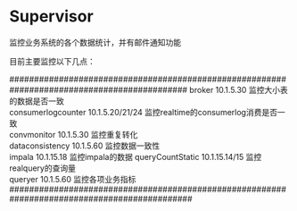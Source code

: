 Supervisor
==========

监控业务系统的各个数据统计，并有邮件通知功能

目前主要监控以下几点：

############################################################################################
     broker              10.1.5.30          监控大小表的数据是否一致                           
     consumerlogcounter  10.1.5.20/21/24    监控realtime的consumerlog消费是否一致             
     convmonitor         10.1.5.30          监控重复转化             
     dataconsistency     10.1.5.60          监控数据一致性             
     impala              10.1.15.18         监控impala的数据
     queryCountStatic    10.1.15.14/15      监控realquery的查询量             
     queryer             10.1.5.60          监控各项业务指标             
#############################################################################################
